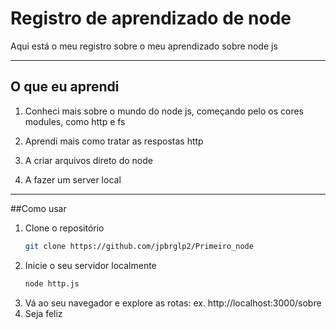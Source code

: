 # Registro de aprendizado de node

Aqui está o meu registro sobre o meu aprendizado sobre node js

---

## O que eu aprendi

1. Conheci mais sobre o mundo do node js, começando pelo os cores modules, como http e fs

2. Aprendi mais como tratar as respostas http

3. A criar arquivos direto do node

4. A fazer um server local

---

##Como usar
1. Clone o repositório
   ```bash
   git clone https://github.com/jpbrglp2/Primeiro_node
2. Inicie o seu servidor localmente
   ```bash
   node http.js
3. Vá ao seu navegador e explore as rotas:
   ex. http://localhost:3000/sobre
4. Seja feliz
